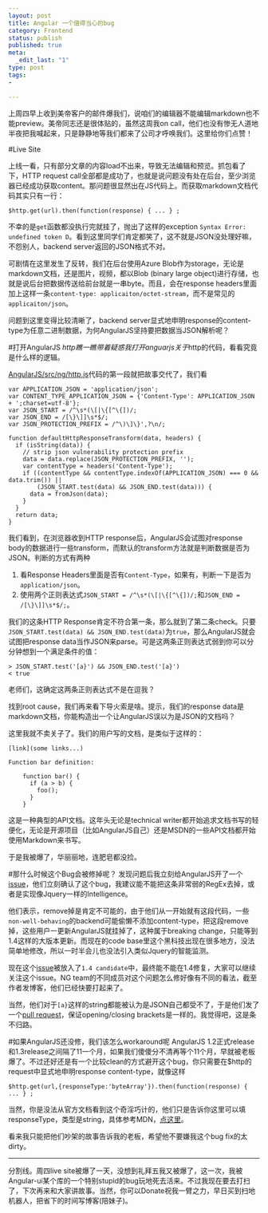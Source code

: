```yaml
--- 
layout: post
title: Angular 一个值得当心的bug
category: Frontend
status: publish 
published: true
meta: 
  _edit_last: "1"
type: post
tags: 
- 

---
```


上周四早上收到美帝客户的邮件爆我们，说咱们的编辑器不能编辑markdown也不能preview。美帝同志还是很体贴的，虽然这周我on call，他们也没有惨无人道地半夜把我喊起来，只是静静地等我们都来了公司才呼唤我们。这里给你们点赞！

#Live Site

上线一看，只有部分文章的内容load不出来，导致无法编辑和预览。抓包看了下，HTTP request call全部都是成功了，也就是说问题没有处在后台，至少浏览器已经成功获取content。那问题很显然出在JS代码上。而获取markdown文档代码其实只有一行：
    
    $http.get(url).then(function(response) { ... } ;

不幸的是`get`函数都没执行完就挂了，抛出了这样的exception `Syntax Error: undefined token D`。看到这里同学们肯定都笑了，这不就是JSON没处理好嘛，不怨别人，backend server返回的JSON格式不对。

可剧情在这里发生了反转，我们在后台使用Azure Blob作为storage，无论是markdown文档，还是图片，视频，都以Blob (binary large object)进行存储，也就是说后台把数据传送给前台就是一串byte。而且，会在response headers里面加上这样一条`content-type: applicaiton/octet-stream`，而不是常见的`applicaiton/json`。

问题到这里变得比较清晰了，backend server显式地申明response的content-type为任意二进制数据，为何AngularJS坚持要把数据当JSON解析呢？

#打开AngularJS $http 瞧一瞧
带着疑惑我打开anguarjs关于$http的代码，看看究竟是什么样的逻辑。

[AngularJS/src/ng/http.js](https://github.com/angular/angular.js/blob/master/src/ng/http.js)代码的第一段就把故事交代了，我们看

```
var APPLICATION_JSON = 'application/json';
var CONTENT_TYPE_APPLICATION_JSON = {'Content-Type': APPLICATION_JSON + ';charset=utf-8'};
var JSON_START = /^\s*(\[|\{[^\{])/;
var JSON_END = /[\}\]]\s*$/;
var JSON_PROTECTION_PREFIX = /^\)\]\}',?\n/;

function defaultHttpResponseTransform(data, headers) {
  if (isString(data)) {
    // strip json vulnerability protection prefix
    data = data.replace(JSON_PROTECTION_PREFIX, '');
    var contentType = headers('Content-Type');
    if ((contentType && contentType.indexOf(APPLICATION_JSON) === 0 && data.trim()) ||
        (JSON_START.test(data) && JSON_END.test(data))) {
      data = fromJson(data);
    }
  }
  return data;
}
```
我们看到，在浏览器收到HTTP response后，AngularJS会试图对response body的数据进行一些transform，而默认的transform方法就是判断数据是否为JSON。判断的方式有两种

1. 看Response Headers里面是否有`Content-Type`，如果有，判断一下是否为`application/json`。
2. 使用两个正则表达式`JSON_START = /^\s*(\[|\{[^\{])/;`和`JSON_END = /[\}\]]\s*$/;`。

我们的这条HTTP Response肯定不符合第一条，那么就到了第二条check。只要`JSON_START.test(data) && JSON_END.test(data)`为`true`，那么AngularJS就会试图把response data当作JSON来parse。可是这两条正则表达式弱到你可以分分钟想到一个满足条件的值：

```
> JSON_START.test('[a}') && JSON_END.test('[a}')
< true
```
老师们，这确定这两条正则表达式不是在逗我？

找到root cause，我们再来看下导火索是啥。提示，我们的response data是markdown文档，你能构造出一个让AngularJS误以为是JSON的文档吗？

这里我就不卖关子了。我们的用户写的文档，是类似于这样的：

```
[link](some links...)

Function bar definition:

    function bar() {
      if (a > b) {
        foo();
      }
    }
```

这是一种典型的API文档。这年头无论是technical writer都开始追求文档书写的轻便化，无论是开源项目（比如AngularJS自己）还是MSDN的一些API文档都开始使用Markdown来书写。

于是我被爆了，华丽丽地，连肥皂都没捡。

#那什么时候这个Bug会被修掉呢？
发现问题后我立刻给AngularJS开了一个[issue](https://github.com/angular/angular.js/issues/10349)，他们立刻确认了这个bug，我建议能不能把这条非常弱的RegEx去掉，或者是实现像Jquery一样的Intelligence。

他们表示，remove掉是肯定不可能的，由于他们从一开始就有这段代码，一些`non-well-behaving`的backend可能偷懒不添加content-type，把这段remove掉，这些用户一更新AngularJS就挂掉了，这种属于breaking change，只能等到1.4这样的大版本更新。而现在的code base里这个黑科技出现在很多地方，没法简单地修改，所以一时半会儿也没法引入类似Jquery的智能监测。

现在这个[issue](https://github.com/angular/angular.js/issues/10349)被放入了`1.4 candidate`中，最终能不能在1.4修复，大家可以继续关注这个issue。NG team的不同成员对这个问题怎么修好像有不同的看法，截至作者发博客，他们已经快要打起来了。

当然，他们对于`[a}`这样的string都能被认为是JSON自己都受不了，于是他们发了一个[pull request](https://github.com/angular/angular.js/blob/master/src/ng/http.js)，保证opening/closing brackets是一样的。我觉得吧，这是条不归路。

#如果AngularJS还没修，我们该怎么workaround呢
AngularJS 1.2正式release和1.3release之间隔了11一个月，如果我们傻傻分不清再等个11个月，早就被老板爆了。不过还好还是有一个比较clean的方式避开这个bug，你只需要在$http的request中显式地申明response content-type，就像这样

```
$http.get(url,{responseType:'byteArray'}).then(function(response) { ... } ;
```

当然，你是没法从官方文档看到这个奇淫巧计的，他们只是告诉你这里可以填responseType，类型是string，具体参考MDN，[点这里](https://developer.mozilla.org/en-US/docs/DOM/XMLHttpRequest#responseType)。

看来我只能把他们吵架的故事告诉我的老板，希望他不要嫌我这个bug fix的太dirty。

--------
分割线。周四live site被爆了一天，没想到礼拜五我又被爆了，这一次，我被Angular-ui某个库的一个特别stupid的bug玩地死去活来。不过我现在要去打扫了，下次再来和大家讲故事。当然，你可以Donate祝我一臂之力，早日买到扫地机器人，把省下的时间写博客(陪妹子)。
